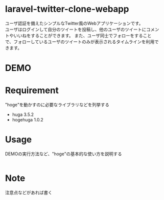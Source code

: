 # laravel-twitter-clone-webapp

ユーザ認証を備えたシンプルなTwitter風のWebアプリケーションです。  
ユーザはログインして自分のツイートを投稿し、他のユーザのツイートにコメントやいいねをすることができます。
また、ユーザ同士でフォローをすることで、フォローしているユーザのツイートのみが表示されるタイムラインを利用できます。

# DEMO


# Requirement

"hoge"を動かすのに必要なライブラリなどを列挙する

* huga 3.5.2
* hogehuga 1.0.2

# Usage

DEMOの実行方法など、"hoge"の基本的な使い方を説明する

```bash

```

# Note

注意点などがあれば書く
